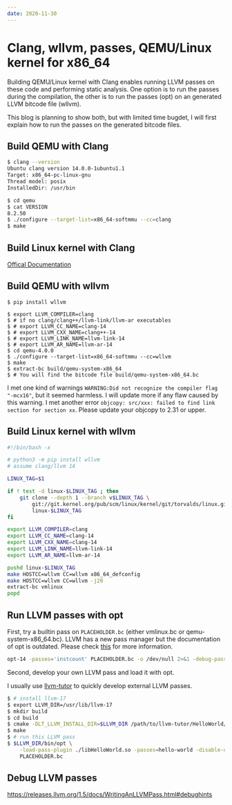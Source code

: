 ```yaml
---
date: 2020-11-30
---
```


# Clang, wllvm, passes, QEMU/Linux kernel for x86_64

Building QEMU/Linux kernel with Clang enables running LLVM passes on these code
and performing static analysis. One option is to run the passes during the
compilation, the other is to run the passes (opt) on an generated LLVM bitcode
file (wllvm).

This blog is planning to show both, but with limited time bugdet, I will first
explain how to run the passes on the generated bitcode files.

## Build QEMU with Clang

``` bash
$ clang --version
Ubuntu clang version 14.0.0-1ubuntu1.1
Target: x86_64-pc-linux-gnu
Thread model: posix
InstalledDir: /usr/bin

$ cd qemu
$ cat VERSION
8.2.50
$ ./configure --target-list=x86_64-softmmu --cc=clang
$ make
```

## Build Linux kernel with Clang

[Offical Documentation](https://docs.kernel.org/kbuild/llvm.html)

## Build QEMU with wllvm

```
$ pip install wllvm

$ export LLVM_COMPILER=clang
$ # if no clang/clang++/llvm-link/llvm-ar executables
$ # export LLVM_CC_NAME=clang-14
$ # export LLVM_CXX_NAME=clang++-14
$ # export LLVM_LINK_NAME=llvm-link-14
$ # export LLVM_AR_NAME=llvm-ar-14
$ cd qemu-4.0.0
$ ./configure --target-list=x86_64-softmmu --cc=wllvm
$ make
$ extract-bc build/qemu-system-x86_64
$ # You will find the bitcode file build/qemu-system-x86_64.bc
```

I met one kind of warnings `WARNING:Did not recognize the compiler flag
"-mcx16"`, but it seemed harmless. I will update more if any flaw caused by this
warning. I met another error `objcopy: src/xxx: failed to find link section for
section xx`.  Please update your objcopy to 2.31 or upper.

## Build Linux kernel with wllvm

``` bash
#!/bin/bash -x

# python3 -m pip install wllvm
# assume clang/llvm 14

LINUX_TAG=$1

if ! test -d linux-$LINUX_TAG ; then
    git clone --depth 1 --branch v$LINUX_TAG \
        git://git.kernel.org/pub/scm/linux/kernel/git/torvalds/linux.git \
        linux-$LINUX_TAG
fi

export LLVM_COMPILER=clang
export LLVM_CC_NAME=clang-14
export LLVM_CXX_NAME=clang-14
export LLVM_LINK_NAME=llvm-link-14
export LLVM_AR_NAME=llvm-ar-14

pushd linux-$LINUX_TAG
make HOSTCC=wllvm CC=wllvm x86_64_defconfig
make HOSTCC=wllvm CC=wllvm -j20
extract-bc vmlinux
popd
```
## Run LLVM passes with opt

First, try a builtin pass on `PLACEHOLDER.bc` (either vmlinux.bc or
qemu-system-x86_64.bc). LLVM has a new pass manager but the documentation of opt
is outdated. Please check
[this](https://llvm.org/docs/NewPassManager.html#invoking-opt) for more
information.

``` bash
opt-14 -passes='instcount' PLACEHOLDER.bc -o /dev/null 2>&1 -debug-pass-manager
```

Second, develop your own LLVM pass and load it with opt.

I usually use [llvm-tutor](https://github.com/banach-space/llvm-tutor) to
quickly develop external LLVM passes.

``` bash
$ # install llvm-17
$ export LLVM_DIR=/usr/lib/llvm-17
$ mkdir build
$ cd build
$ cmake -DLT_LLVM_INSTALL_DIR=$LLVM_DIR /path/to/llvm-tutor/HelloWorld/
$ make
$ # run this LLVM pass
$ $LLVM_DIR/bin/opt \
    -load-pass-plugin ./libHelloWorld.so -passes=hello-world -disable-output \
    PLACEHOLDER.bc
```

## Debug LLVM passes

https://releases.llvm.org/1.5/docs/WritingAnLLVMPass.html#debughints
